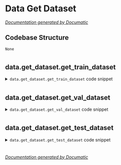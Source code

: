 # Data Get Dataset

[_Documentation generated by Documatic_](https://www.documatic.com)

<!---Documatic-section-Codebase Structure-start--->
## Codebase Structure

<!---Documatic-block-system_architecture-start--->
```mermaid
None
```
<!---Documatic-block-system_architecture-end--->

# #
<!---Documatic-section-Codebase Structure-end--->

<!---Documatic-section-data.get_dataset.get_train_dataset-start--->
## data.get_dataset.get_train_dataset

<!---Documatic-section-get_train_dataset-start--->
<!---Documatic-block-data.get_dataset.get_train_dataset-start--->
<details>
	<summary><code>data.get_dataset.get_train_dataset</code> code snippet</summary>

```python
def get_train_dataset(opt, transforms=None):
    if opt.dataset == 'coco':
        from data.coco import COCO
        dataset = COCO(opt.dataset_path, os.path.join(opt.annotation_path, 'instances_train2017.json'), subset='train', image_size=opt.image_size, multi_scale=not opt.no_multi_scale, transforms=transforms)
    else:
        raise NotImplementedError('the dataset [%s] is not implemented' % opt.dataset_mode)
    print('dataset [%s] was created' % dataset.name())
    return dataset
```
</details>
<!---Documatic-block-data.get_dataset.get_train_dataset-end--->
<!---Documatic-section-get_train_dataset-end--->

# #
<!---Documatic-section-data.get_dataset.get_train_dataset-end--->

<!---Documatic-section-data.get_dataset.get_val_dataset-start--->
## data.get_dataset.get_val_dataset

<!---Documatic-section-get_val_dataset-start--->
<!---Documatic-block-data.get_dataset.get_val_dataset-start--->
<details>
	<summary><code>data.get_dataset.get_val_dataset</code> code snippet</summary>

```python
def get_val_dataset(opt, transforms=None):
    if opt.dataset == 'coco':
        from data.coco import COCO
        dataset = COCO(opt.dataset_path, os.path.join(opt.annotation_path, 'instances_val2017.json'), subset='val', image_size=opt.image_size, multi_scale=False, transforms=transforms)
    else:
        raise NotImplementedError('the dataset [%s] is not implemented' % opt.dataset_mode)
    print('dataset [%s] was created' % dataset.name())
    return dataset
```
</details>
<!---Documatic-block-data.get_dataset.get_val_dataset-end--->
<!---Documatic-section-get_val_dataset-end--->

# #
<!---Documatic-section-data.get_dataset.get_val_dataset-end--->

<!---Documatic-section-data.get_dataset.get_test_dataset-start--->
## data.get_dataset.get_test_dataset

<!---Documatic-section-get_test_dataset-start--->
<!---Documatic-block-data.get_dataset.get_test_dataset-start--->
<details>
	<summary><code>data.get_dataset.get_test_dataset</code> code snippet</summary>

```python
def get_test_dataset(opt, transforms=None):
    if opt.dataset == 'coco':
        from data.coco import COCO
        dataset = COCO(opt.dataset_path, os.path.join(opt.annotation_path, 'instances_test2017.json'), subset='test', image_size=opt.image_size, multi_scale=False, transforms=transforms)
    else:
        raise NotImplementedError('the dataset [%s] is not implemented' % opt.dataset_mode)
    print('dataset [%s] was created' % dataset.name())
    return dataset
```
</details>
<!---Documatic-block-data.get_dataset.get_test_dataset-end--->
<!---Documatic-section-get_test_dataset-end--->

# #
<!---Documatic-section-data.get_dataset.get_test_dataset-end--->

[_Documentation generated by Documatic_](https://www.documatic.com)